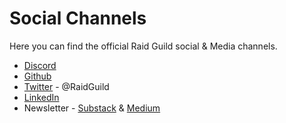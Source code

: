 # Social Channels

Here you can find the official Raid Guild social & Media channels.

* [Discord](https://discord.gg/Z2PMbXN)
* [Github](https://github.com/raid-guild/)
* [Twitter](https://twitter.com/RaidGuild) - @RaidGuild
* [LinkedIn](https://www.linkedin.com/company/raid-guild/mycompany/)
* Newsletter - [Substack](https://raidguild.substack.com) & [Medium](https://medium.com/raid-guild)
